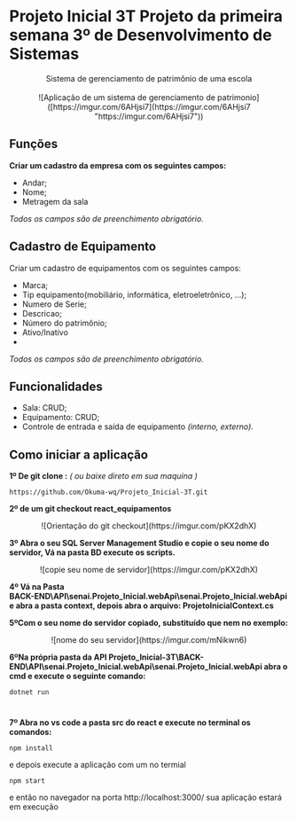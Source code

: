  
# Projeto Inicial 3T Projeto da primeira semana 3º de Desenvolvimento de Sistemas 

<div align=center> 
Sistema de gerenciamento de patrimônio de uma escola
</div> 

<br>

<div align=center> 
![Aplicação de um sistema de gerenciamento de patrimonio]([https://imgur.com/6AHjsi7](https://imgur.com/6AHjsi7 "https://imgur.com/6AHjsi7"))  
</div> 

## Funções  
**Criar um cadastro da empresa com os seguintes campos:** 
- Andar; 
- Nome; 
- Metragem da sala 

 *Todos os campos são de preenchimento obrigatório.* 

## Cadastro de Equipamento  
Criar um cadastro de equipamentos com os seguintes campos: 
- Marca; 
-  Tip equipamento(mobiliário, informática, eletroeletrônico, ...); 
- Numero de Serie;
-  Descricao; 
- Número do patrimônio; 
-  Ativo/Inativo 
- 
 *Todos os campos são de preenchimento obrigatório.*  

## Funcionalidades  
- Sala: CRUD; 
- Equipamento: CRUD;
 - Controle de entrada e saída de equipamento *(interno, externo).*
 

## Como iniciar a aplicação
**1º De git clone :** *( ou baixe direto em sua maquina )*

    https://github.com/Okuma-wq/Projeto_Inicial-3T.git 


**2º de um git checkout react_equipamentos** 
 
<div align=center> 
![Orientação do git checkout](https://imgur.com/pKX2dhX)
</div> 

**3º Abra o seu SQL Server Management Studio  e copie o seu nome do servidor, Vá  na pasta BD execute os scripts.**
<div align=center> 
![copie seu nome de servidor](https://imgur.com/pKX2dhX)
</div> 

**4º Vá na Pasta  
BACK-END\API\senai.Projeto_Inicial.webApi\senai.Projeto_Inicial.webApi
e abra a pasta context, depois abra o arquivo: ProjetoInicialContext.cs**

**5ºCom o seu nome do servidor copiado,  substituído que nem no exemplo:**
<div align=center> 
![nome do seu servidor](https://imgur.com/mNikwn6)
</div> 

**6ºNa própria pasta da API Projeto_Inicial-3T\BACK-END\API\senai.Projeto_Inicial.webApi\senai.Projeto_Inicial.webApi abra o cmd e execute o seguinte comando:**

    dotnet run

 
#
**7º Abra no vs code a pasta src do react e execute no terminal os comandos:**

    npm install
e depois execute a aplicação com um no termial

    npm start

e então no navegador na porta http://localhost:3000/ sua aplicação estará em execução


